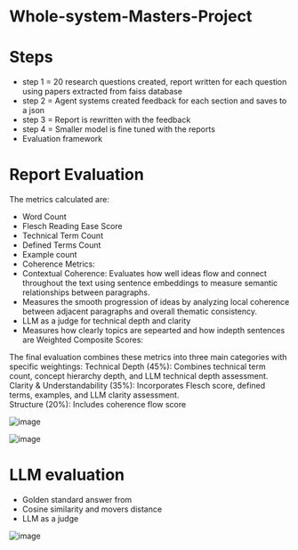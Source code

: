 # Whole-system-Masters-Project


# Steps

* step 1 = 20 research questions created, report written for each question using papers extracted from faiss database
* step 2 = Agent systems created feedback for each section and saves to a json 
* step 3 = Report is rewritten with the feedback
* step 4 = Smaller model is fine tuned with the reports
* Evaluation framework 
  

# Report Evaluation

The metrics calculated are: 
* Word Count     
* Flesch Reading Ease Score  
* Technical Term Count  
* Defined Terms Count  
* Example count  
* Coherence Metrics:  
* Contextual Coherence: Evaluates how well ideas flow and connect throughout the text using sentence embeddings to measure semantic relationships between paragraphs.  
* Measures the smooth progression of ideas by analyzing local coherence between adjacent paragraphs and overall thematic consistency.  
* LLM as a judge for technical depth and clarity
* Measures how clearly topics are sepearted and how indepth sentences are 
Weighted Composite Scores:  

The final evaluation combines these metrics into three main categories with specific weightings:
Technical Depth (45%): Combines technical term count, concept hierarchy depth, and LLM technical depth assessment.  
Clarity & Understandability (35%): Incorporates Flesch score, defined terms, examples, and LLM clarity assessment.  
Structure (20%): Includes coherence flow score  

![image](https://github.com/user-attachments/assets/b1ad2aa7-c1cc-4a69-829b-4ccde9c74a92)


![image](https://github.com/user-attachments/assets/ff800367-c48c-41e6-9cbf-692e40ae1ecf)


# LLM evaluation

* Golden standard answer from  
* Cosine similarity and movers distance
* LLM as a judge 

![image](https://github.com/user-attachments/assets/b923b311-2f07-42c1-80f9-376ac4fcf216)




